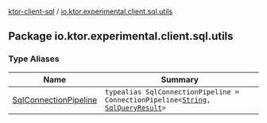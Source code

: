 [ktor-client-sql](../index.md) / [io.ktor.experimental.client.sql.utils](./index.md)

## Package io.ktor.experimental.client.sql.utils

### Type Aliases

| Name | Summary |
|---|---|
| [SqlConnectionPipeline](-sql-connection-pipeline.md) | `typealias SqlConnectionPipeline = ConnectionPipeline<`[`String`](https://kotlinlang.org/api/latest/jvm/stdlib/kotlin/-string/index.html)`, `[`SqlQueryResult`](../io.ktor.experimental.client.sql/-sql-query-result.md)`>` |

